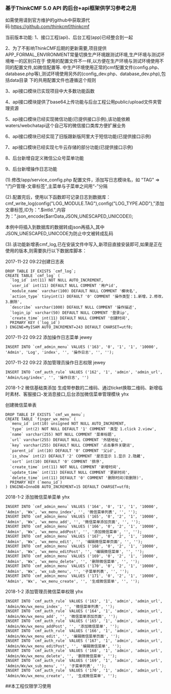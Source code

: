 ### 基于ThinkCMF 5.0 API 的后台+api框架供学习参考之用
如需使用请到官方维护的github中获取源代码:https://github.com/thinkcmf/thinkcmf

当前版本功能:
1、接口工程(api)、后台工程(app)已经整合到一起

2、为了不影响ThinkCMF后期的更新需要,项目提供APP_FORMAL_ENVIRONMENT常量切换生产环境跟测试环境,生产环境与测试环境唯一的区别只在于
使用的配置文件不一样,以方便在生产环境与测试环境使用不同的配置文件,如微信配置等.
中生产环境使用正常的cmf配置文件(config.php、database.php等),测试环境使用另外的(config_dev.php、database_dev.php),包括data目录
下的共用配置文件也遵循这个规则

3、api接口模块已实现项目中大多数功能函数

4、api接口模块提供了base64上传功能与后台工程公用public/upload文件夹管理资源

5、api接口模块已经实现微信功能(已提供接口示例),该功能依赖waters/webchatapi这个自己写的微信接口类库方便扩展业务

6、api接口模块已经实现了旧版跟新版阿里大于短信功能(已提供接口示例)

7、api接口模块已经实现七牛云存储的部分功能(已提供接口示例)

8、后台新增自定义微信公众号菜单功能

9、后台新增操作日志功能

(1).修改/app/service_config.php 配置文件，添加写日志模块名，如 "TAG" => "门户管理-文章标签",主菜单与子菜单之间用“-”分隔

(2).配置完后，使用以下函数即可记录日志到数据库：
cmf_write_log(config("LOG_MODULE.TAG"),config("LOG_TYPE.ADD"),"添加文章标签,ID为：".$intId.",内容为：".json_encode($arrData,JSON_UNESCAPED_UNICODE));

本例中将插入到数据库的数据转成json再插入,其中JSON_UNESCAPED_UNICODE为防止中文被转成乱码

(3).该功能新增表cmf_log,已在安装文件中写入,新项目直接安装即可,如果是正在使用的版本,则需要执行以下数据库脚本：

2017-11-22 09:22创建日志表

    DROP TABLE IF EXISTS `cmf_log`;
    CREATE TABLE `cmf_log` (
      `log_id` int(11) NOT NULL AUTO_INCREMENT,
      `user_id` int(11) DEFAULT NULL COMMENT '用户id',
      `module_name` varchar(100) DEFAULT NULL COMMENT '模块名',
      `action_type` tinyint(1) DEFAULT '0' COMMENT '操作类型：1.新增，2.修改，3.删除',
      `describe` varchar(1000) DEFAULT NULL COMMENT '操作描述',
      `login_ip` varchar(50) DEFAULT NULL COMMENT '登录ip',
      `create_time` int(11) DEFAULT NULL COMMENT '创建时间',
      PRIMARY KEY (`log_id`)
    ) ENGINE=MyISAM AUTO_INCREMENT=243 DEFAULT CHARSET=utf8;
    

2017-11-22 09:22 添加操作日志菜单 jewey



    INSERT INTO `cmf_admin_menu` VALUES ('163', '0', '1', '1', '10000', 'Admin', 'Log', 'index', '', '操作日志', '', '');
2017-11-22 09:22 添加管理员操作日志权限 jewey



    INSERT INTO `cmf_auth_rule` VALUES ('162', '1', 'admin', 'admin_url', 'Admin/Log/index', '', '操作日志', '')


2018-1-2 微信基础类添加 生成带参数的二维码、通过ticket换取二维码、新增临时素材、客服接口-发消息接口,后台添加微信菜单管理模块 yhx

创建微信菜单表

    DROP TABLE IF EXISTS `cmf_wx_menu`;
    CREATE TABLE `finger_wx_menu` (
      `menu_id` int(10) unsigned NOT NULL AUTO_INCREMENT,
      `type` int(2) NOT NULL DEFAULT '1' COMMENT '类型 1.click 2.view',
      `name` varchar(255) NOT NULL COMMENT '菜单标题',
      `url` varchar(255) DEFAULT NULL COMMENT '外链地址',
      `key` varchar(255) DEFAULT NULL COMMENT '点击事件关键词',
      `parent_id` int(10) DEFAULT '0' COMMENT '父id',
      `is_show` int(2) DEFAULT '2' COMMENT '是否显示 1.显示 2.隐藏',
      `sort` int(10) DEFAULT '0' COMMENT '排序',
      `create_time` int(11) NOT NULL COMMENT '新增时间',
      `update_time` int(11) DEFAULT NULL COMMENT '更新时间',
      `delete_time` int(11) DEFAULT '0' COMMENT '删除时间(软删除)',
      PRIMARY KEY (`menu_id`)
    ) ENGINE=InnoDB AUTO_INCREMENT=15 DEFAULT CHARSET=utf8;



2018-1-2  添加微信菜单菜单 yhx

    INSERT INTO `cmf_admin_menu` VALUES ('164', '0', '1', '1', '10000', 'Admin', 'Wx', 'wx_menu_index', '', '微信菜单列表', '', '');
    INSERT INTO `cmf_admin_menu` VALUES ('165', '0', '2', '1', '10000', 'Admin', 'Wx', 'wx_menu_add', '', '微信菜单添加页面', '', '');
    INSERT INTO `cmf_admin_menu` VALUES ('166', '0', '2', '1', '10000', 'Admin', 'Wx', 'wx_menu_addPost', '', '添加微信菜单', '', '');
    INSERT INTO `cmf_admin_menu` VALUES ('167', '0', '2', '1', '10000', 'Admin', 'Wx', 'wx_menu_edit', '', '编辑微信菜单页面', '', '');
    INSERT INTO `cmf_admin_menu` VALUES ('168', '0', '2', '1', '10000', 'Admin', 'Wx', 'wx_menu_editPost', '', '编辑微信菜单', '', '');
    INSERT INTO `cmf_admin_menu` VALUES ('169', '0', '2', '1', '10000', 'Admin', 'Wx', 'wx_menu_delete', '', '删除微信菜单', '', '');
    INSERT INTO `cmf_admin_menu` VALUES ('170', '0', '2', '1', '10000', 'Admin', 'Wx', 'wx_sub_menu', '', '子菜单列表', '', '');
    INSERT INTO `cmf_admin_menu` VALUES ('171', '0', '2', '1', '10000', 'Admin', 'Wx', 'wx_menu_create', '', '生成微信菜单', '', '');

2018-1-2 添加管理员微信菜单权限 yhx

    INSERT INTO `cmf_auth_rule` VALUES ('163', '1', 'admin', 'admin_url', 'Admin/Wx/wx_menu_index', '', '微信菜单列表', '');
    INSERT INTO `cmf_auth_rule` VALUES ('164', '1', 'admin', 'admin_url', 'Admin/Wx/wx_menu_add', '', '微信菜单添加页面', '');
    INSERT INTO `cmf_auth_rule` VALUES ('165', '1', 'admin', 'admin_url', 'Admin/Wx/wx_menu_addPost', '', '添加微信菜单', '');
    INSERT INTO `cmf_auth_rule` VALUES ('166', '1', 'admin', 'admin_url', 'Admin/Wx/wx_menu_edit', '', '编辑微信菜单页面', '');
    INSERT INTO `cmf_auth_rule` VALUES ('167', '1', 'admin', 'admin_url', 'Admin/Wx/wx_menu_editPost', '', '编辑微信菜单', '');
    INSERT INTO `cmf_auth_rule` VALUES ('168', '1', 'admin', 'admin_url', 'Admin/Wx/wx_menu_delete', '', '删除微信菜单', '');
    INSERT INTO `cmf_auth_rule` VALUES ('169', '1', 'admin', 'admin_url', 'Admin/Wx/wx_sub_menu', '', '子菜单列表', '');
    INSERT INTO `cmf_auth_rule` VALUES ('170', '1', 'admin', 'admin_url', 'Admin/Wx/wx_menu_create', '', '生成微信菜单', '');

##本工程仅限学习使用





